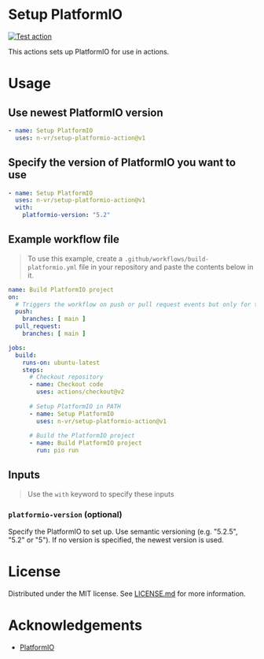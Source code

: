 # Setup PlatformIO
[![Test action](https://github.com/n-vr/setup-platformio-action/actions/workflows/test-action.yml/badge.svg)](https://github.com/n-vr/setup-platformio-action/actions/workflows/test-action.yml)

This actions sets up PlatformIO for use in actions.

# Usage

## Use newest PlatformIO version
```yaml
- name: Setup PlatformIO
  uses: n-vr/setup-platformio-action@v1
```

## Specify the version of PlatformIO you want to use
```yaml
- name: Setup PlatformIO
  uses: n-vr/setup-platformio-action@v1
  with:
    platformio-version: "5.2"
```

## Example workflow file
> To use this example, create a `.github/workflows/build-platformio.yml` file in your repository and paste the contents below in it.

```yaml
name: Build PlatformIO project
on:
  # Triggers the workflow on push or pull request events but only for the main branch
  push:
    branches: [ main ]
  pull_request:
    branches: [ main ]

jobs:
  build:
    runs-on: ubuntu-latest
    steps:
      # Checkout repository
      - name: Checkout code
        uses: actions/checkout@v2
      
      # Setup PlatformIO in PATH
      - name: Setup PlatformIO
        uses: n-vr/setup-platformio-action@v1
      
      # Build the PlatformIO project
      - name: Build PlatformIO project
        run: pio run
```

## Inputs
> Use the `with` keyword to specify these inputs

### `platformio-version` (optional)
Specify the PlatformIO to set up. Use semantic versioning (e.g. "5.2.5", "5.2" or "5"). If no version is specified, the newest version is used.

# License
Distributed under the MIT license. See [LICENSE.md](LICENSE.md) for more information.

# Acknowledgements
- [PlatformIO](https://platformio.org/)
